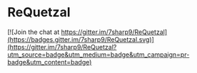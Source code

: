 # ReQuetzal

[![Join the chat at https://gitter.im/7sharp9/ReQuetzal](https://badges.gitter.im/7sharp9/ReQuetzal.svg)](https://gitter.im/7sharp9/ReQuetzal?utm_source=badge&utm_medium=badge&utm_campaign=pr-badge&utm_content=badge)